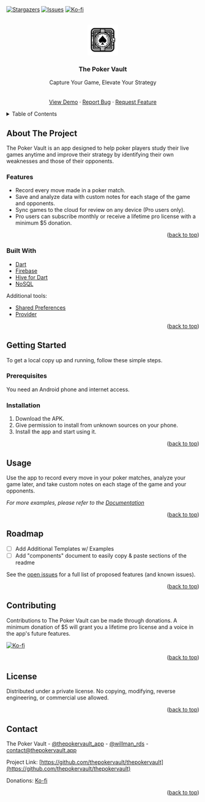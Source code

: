 <a name="readme-top"></a>

[![Stargazers][stars-badge]][stars-url]
[![Issues][issues-badge]][issues-url]
[![Ko-fi][kofi-badge]][kofi-url]

<!-- PROJECT LOGO -->
<br />
<div align="center">
  <a href="https://github.com/thepokervault/thepokervault">
    <img src="images/OGlogo.png" alt="Logo" width="80" height="80">
  </a>

  <h3 align="center">The Poker Vault</h3>

  <p align="center">
    Capture Your Game, Elevate Your Strategy
    <br />
    <br />
    <br />
    <a href="https://github.com/thepokervault/thepokervault/tree/main/builds">View Demo</a>
    ·
    <a href="https://github.com/thepokervault/thepokervault/issues/new?labels=bug&template=bug-report---.md">Report Bug</a>
    ·
    <a href="https://github.com/thepokervault/thepokervault/issues/new?labels=enhancement&template=feature-request---.md">Request Feature</a>
  </p>
</div>

<!-- TABLE OF CONTENTS -->
<details>
  <summary>Table of Contents</summary>
  <ol>
    <li>
      <a href="#about-the-project">About The Project</a>
      <ul>
        <li><a href="#built-with">Built With</a></li>
      </ul>
    </li>
    <li>
      <a href="#getting-started">Getting Started</a>
      <ul>
        <li><a href="#prerequisites">Prerequisites</a></li>
        <li><a href="#installation">Installation</a></li>
      </ul>
    </li>
    <li><a href="#usage">Usage</a></li>
    <li><a href="#roadmap">Roadmap</a></li>
    <li><a href="#contributing">Contributing</a></li>
    <li><a href="#license">License</a></li>
    <li><a href="#contact">Contact</a></li>
  </ol>
</details>

<!-- ABOUT THE PROJECT -->
## About The Project

The Poker Vault is an app designed to help poker players study their live games anytime and improve their strategy by identifying their own weaknesses and those of their opponents.

### Features
- Record every move made in a poker match.
- Save and analyze data with custom notes for each stage of the game and opponents.
- Sync games to the cloud for review on any device (Pro users only).
- Pro users can subscribe monthly or receive a lifetime pro license with a minimum $5 donation.

<p align="right">(<a href="#readme-top">back to top</a>)</p>

### Built With
* [Dart](https://dart.dev)
* [Firebase](https://firebase.google.com)
* [Hive for Dart](https://pub.dev/packages/hive)
* [NoSQL](https://www.mongodb.com/nosql-explained)

Additional tools:
* [Shared Preferences](https://pub.dev/packages/shared_preferences)
* [Provider](https://pub.dev/packages/provider)

<p align="right">(<a href="#readme-top">back to top</a>)</p>

<!-- GETTING STARTED -->
## Getting Started

To get a local copy up and running, follow these simple steps.

### Prerequisites

You need an Android phone and internet access.

### Installation

1. Download the APK.
2. Give permission to install from unknown sources on your phone.
3. Install the app and start using it.

<p align="right">(<a href="#readme-top">back to top</a>)</p>

<!-- USAGE EXAMPLES -->
## Usage

Use the app to record every move in your poker matches, analyze your game later, and take custom notes on each stage of the game and your opponents.

_For more examples, please refer to the [Documentation](https://example.com)_

<p align="right">(<a href="#readme-top">back to top</a>)</p>

<!-- ROADMAP -->
## Roadmap

- [ ] Add Additional Templates w/ Examples
- [ ] Add "components" document to easily copy & paste sections of the readme

See the [open issues](https://github.com/thepokervault/thepokervault/issues) for a full list of proposed features (and known issues).

<p align="right">(<a href="#readme-top">back to top</a>)</p>

<!-- CONTRIBUTING -->
## Contributing

Contributions to The Poker Vault can be made through donations. A minimum donation of $5 will grant you a lifetime pro license and a voice in the app's future features.

[![Ko-fi][kofi-badge]][kofi-url]

<p align="right">(<a href="#readme-top">back to top</a>)</p>

<!-- LICENSE -->
## License

Distributed under a private license. No copying, modifying, reverse engineering, or commercial use allowed.

<p align="right">(<a href="#readme-top">back to top</a>)</p>

<!-- CONTACT -->
## Contact

The Poker Vault - [@thepokervault_app](https://twitter.com/thepokervault_app) - [@willman_rds](https://twitter.com/willman_rds) - contact@thepokervault.app

Project Link: [https://github.com/thepokervault/thepokervault](https://github.com/thepokervault/thepokervault)

Donations: [Ko-fi](https://ko-fi.com/cattobaby)

<p align="right">(<a href="#readme-top">back to top</a>)</p>

<!-- MARKDOWN LINKS & IMAGES -->
<!-- https://www.markdownguide.org/basic-syntax/#reference-style-links -->

[stars-badge]: https://img.shields.io/github/stars/thepokervault/thepokervault.svg?style=for-the-badge
[stars-url]: https://github.com/thepokervault/thepokervault/stargazers
[issues-badge]: https://img.shields.io/github/issues/thepokervault/thepokervault.svg?style=for-the-badge
[issues-url]: https://github.com/thepokervault/thepokervault/issues
[kofi-badge]: https://shields.io/badge/kofi-Buy_a_coffee-ff5f5f?logo=ko-fi&style=for-the-badgeKofi
[kofi-url]: https://ko-fi.com/cattobaby
[product-screenshot]: images/screenshot.png
